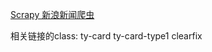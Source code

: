 [Scrapy  新浪新闻爬虫](https://zhuanlan.zhihu.com/p/71925619)


相关链接的class:
ty-card ty-card-type1 clearfix